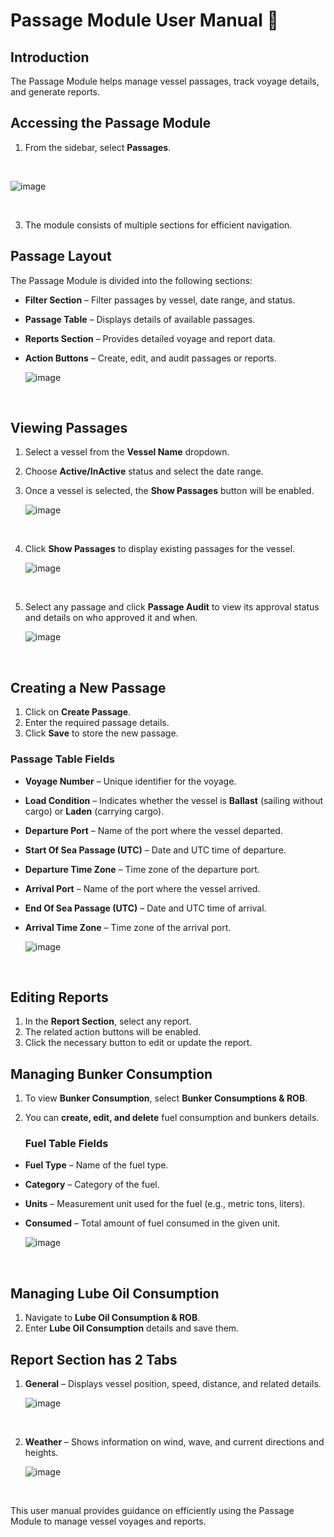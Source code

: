 # Passage Module User Manual 📘

## Introduction
The Passage Module helps manage vessel passages, track voyage details, and generate reports.

## Accessing the Passage Module
1. From the sidebar, select **Passages**.

<br>

   ![image](https://github.com/user-attachments/assets/ff6d4f7e-f6c0-4886-b618-70b20d2bfcdb)

   <br>

3. The module consists of multiple sections for efficient navigation.

## Passage Layout
The Passage Module is divided into the following sections:
- **Filter Section** – Filter passages by vessel, date range, and status.
- **Passage Table** – Displays details of available passages.
- **Reports Section** – Provides detailed voyage and report data.
- **Action Buttons** – Create, edit, and audit passages or reports.

  ![image](https://github.com/user-attachments/assets/0f2fe594-2b6b-4980-88c5-f7ba9ea9604a)

<br>

## Viewing Passages
1. Select a vessel from the **Vessel Name** dropdown.
2. Choose **Active/InActive** status and select the date range.
3. Once a vessel is selected, the **Show Passages** button will be enabled.

   ![image](https://github.com/user-attachments/assets/e177936c-226b-4ee9-82cc-bf38c0e456d2)

   <br>

3. Click **Show Passages** to display existing passages for the vessel.

   ![image](https://github.com/user-attachments/assets/1ce193a6-d7bc-45f5-9dc4-20c3ff8477da)

   <br>

5. Select any passage and click **Passage Audit** to view its approval status and details on who approved it and when.

   ![image](https://github.com/user-attachments/assets/d8270332-d1e7-42f5-b78d-9d729e0104a9)

   <br>


## Creating a New Passage
1. Click on **Create Passage**.
2. Enter the required passage details.
3. Click **Save** to store the new passage.

 ### Passage Table Fields

- **Voyage Number** – Unique identifier for the voyage.
- **Load Condition** – Indicates whether the vessel is **Ballast** (sailing without cargo) or **Laden** (carrying cargo).
- **Departure Port** – Name of the port where the vessel departed.
- **Start Of Sea Passage (UTC)** – Date and UTC time of departure.
- **Departure Time Zone** – Time zone of the departure port.
- **Arrival Port** – Name of the port where the vessel arrived.
- **End Of Sea Passage (UTC)** – Date and UTC time of arrival.
- **Arrival Time Zone** – Time zone of the arrival port.


   ![image](https://github.com/user-attachments/assets/5a54c302-4f53-4762-bd81-27be242e9324)


   <br>


## Editing Reports
1. In the **Report Section**, select any report.
2. The related action buttons will be enabled.
3. Click the necessary button to edit or update the report.

## Managing Bunker Consumption
1. To view **Bunker Consumption**, select **Bunker Consumptions & ROB**.
2. You can **create, edit, and delete** fuel consumption and bunkers details.

   ### Fuel Table Fields

- **Fuel Type** – Name of the fuel type.  
- **Category** – Category of the fuel.  
- **Units** – Measurement unit used for the fuel (e.g., metric tons, liters).  
- **Consumed** – Total amount of fuel consumed in the given unit.  


   ![image](https://github.com/user-attachments/assets/c738a736-c93f-4409-921f-c18ff58c7afe)

   <br>


## Managing Lube Oil Consumption
1. Navigate to **Lube Oil Consumption & ROB**.
2. Enter **Lube Oil Consumption** details and save them.

## Report Section has 2 Tabs
1. **General** – Displays vessel position, speed, distance, and related details.

   ![image](https://github.com/user-attachments/assets/c44233de-162f-4355-9b06-4d8b47312193)

   <br>

3. **Weather** – Shows information on wind, wave, and current directions and heights.

   ![image](https://github.com/user-attachments/assets/92104f1c-1038-4ef7-b7cb-504e3bbb63cd)

   <br>


This user manual provides guidance on efficiently using the Passage Module to manage vessel voyages and reports.

